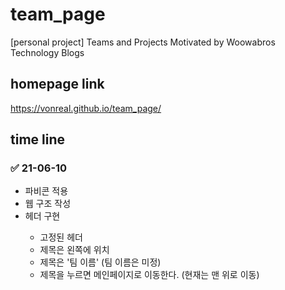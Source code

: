 # team_page
[personal project] Teams and Projects Motivated by Woowabros Technology Blogs

## homepage link
https://vonreal.github.io/team_page/

## time line
### ✅ 21-06-10
<ul>
  <li> 파비콘 적용</li>
  <li> 웹 구조 작성</li>
  <li> 헤더 구현</li>
  <ul>
    <li> 고정된 헤더</li>
    <li> 제목은 왼쪽에 위치</li>
    <li> 제목은 '팀 이름' (팀 이름은 미정)</li>
    <li> 제목을 누르면 메인페이지로 이동한다. (현재는 맨 위로 이동)</li>
  </ul>
</ul>
